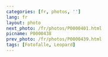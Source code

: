 ```yaml
---
categories: [fr, photos, '']
lang: fr
layout: photo
next_photo: /fr/photos/P0000401.html
picname: P0000438
prev_photo: /fr/photos/P0000439.html
tags: [Fotofalle, Leopard]
---
```


